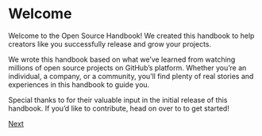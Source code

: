 # Welcome

Welcome to the Open Source Handbook! We created this handbook to help creators like you successfully release and grow your projects.

We wrote this handbook based on what we’ve learned from watching millions of open source projects on GitHub’s platform. Whether you’re an individual, a company, or a community, you’ll find plenty of real stories and experiences in this handbook to guide you.

Special thanks to  for their valuable input in the initial release of this handbook. If you’d like to contribute, head on over to  to get started!

[Next](getting-started/index.md)
